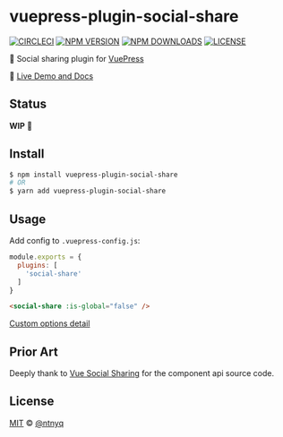 # vuepress-plugin-social-share

[![CIRCLECI](https://img.shields.io/circleci/project/ntnyq/vuepress-plugin-social-share/master.svg?logo=circleci)](https://circleci.com/gh/ntnyq/vuepress-plugin-social-share)
[![NPM VERSION](https://img.shields.io/npm/v/vuepress-plugin-social-share.svg)](https://www.npmjs.com/package/vuepress-plugin-social-share)
[![NPM DOWNLOADS](https://img.shields.io/npm/dy/vuepress-plugin-social-share.svg)](https://www.npmjs.com/package/vuepress-plugin-social-share)
[![LICENSE](https://img.shields.io/github/license/ntnyq/vuepress-plugin-social-share.svg)](https://github.com/ntnyq/vuepress-plugin-social-share/blob/master/LICENSE)

:mega: Social sharing plugin for [VuePress](https://vuepress.vuejs.org)

:book: [Live Demo and Docs](https://sns.goyfe.com)

## Status

__WIP__ :muscle:

## Install

``` bash
$ npm install vuepress-plugin-social-share
# OR
$ yarn add vuepress-plugin-social-share
```

## Usage

Add config to `.vuepress-config.js`:

``` js
module.exports = {
  plugins: [
    'social-share'
  ]
}
```

``` markdown
<social-share :is-global="false" />
```

[Custom options detail](https://sns.goyfe.com/guide)

## Prior Art

Deeply thank to [Vue Social Sharing](https://github.com/nicolasbeauvais/vue-social-sharing) for the component api source code.

## License

[MIT](./LICENSE) &copy; [@ntnyq](https://github.com/ntnyq)
